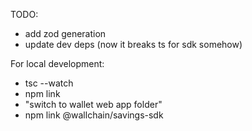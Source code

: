 TODO:

- add zod generation
- update dev deps (now it breaks ts for sdk somehow)

For local development:

- tsc --watch
- npm link
- "switch to wallet web app folder"
- npm link @wallchain/savings-sdk
